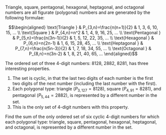 Triangle, square, pentagonal, hexagonal, heptagonal, and octagonal
numbers are all figurate (polygonal) numbers and are generated by the
following formulae:

$$\begin{aligned}
\text{Triangle } & P_{3,n}=\frac{n(n+1)}{2} & 1, 3, 6, 10, 15, ... \\
\text{Square } & P_{4,n}=n^2 & 1, 4, 9, 16, 25, ... \\
\text{Pentagonal } & P_{5,n}=\frac{n(3n-1)}{2} & 1, 5, 12, 22, 35, ... \\
\text{Hexagonal } & P_{6,n}=n(2n-1) & 1, 6, 15, 28, 45, ... \\
\text{Heptagonal } & P_{7,n}=\frac{n(5n-3)}{2} & 1, 7, 18, 34, 55, ... \\
\text{Octagonal } & P_{8,n}=n(3n-2) & 1, 8, 21, 40, 65, ...
\end{aligned}$$

The ordered set of three 4-digit numbers: 8128, 2882, 8281, has three
interesting properties.

1.  The set is cyclic, in that the last two digits of each number is the
    first two digits of the next number (including the last number with
    the first).
2.  Each polygonal type: triangle ($P_{3,127}=8128$), square
    ($P_{4,91}=8281$), and pentagonal ($P_{5,44}=2882$), is represented
    by a different number in the set.
3.  This is the only set of 4-digit numbers with this property.

Find the sum of the only ordered set of six cyclic 4-digit numbers for
which each polygonal type: triangle, square, pentagonal, hexagonal,
heptagonal, and octagonal, is represented by a different number in the
set.
